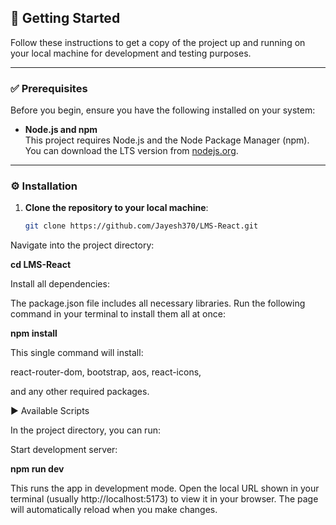## 🚀 Getting Started

Follow these instructions to get a copy of the project up and running on your local machine for development and testing purposes.

---

### ✅ Prerequisites

Before you begin, ensure you have the following installed on your system:

- **Node.js and npm**  
  This project requires Node.js and the Node Package Manager (npm).  
  You can download the LTS version from [nodejs.org](https://nodejs.org).

---

### ⚙️ Installation

1. **Clone the repository to your local machine**:

   ```sh
   git clone https://github.com/Jayesh370/LMS-React.git
   
Navigate into the project directory:

**cd LMS-React**

Install all dependencies:

The package.json file includes all necessary libraries. Run the following command in your terminal to install them all at once:

**npm install**

This single command will install:

react-router-dom,
bootstrap,
aos,
react-icons,

and any other required packages.

▶️ Available Scripts

In the project directory, you can run:

Start development server:

**npm run dev**

This runs the app in development mode.
Open the local URL shown in your terminal (usually http://localhost:5173) to view it in your browser.
The page will automatically reload when you make changes.
